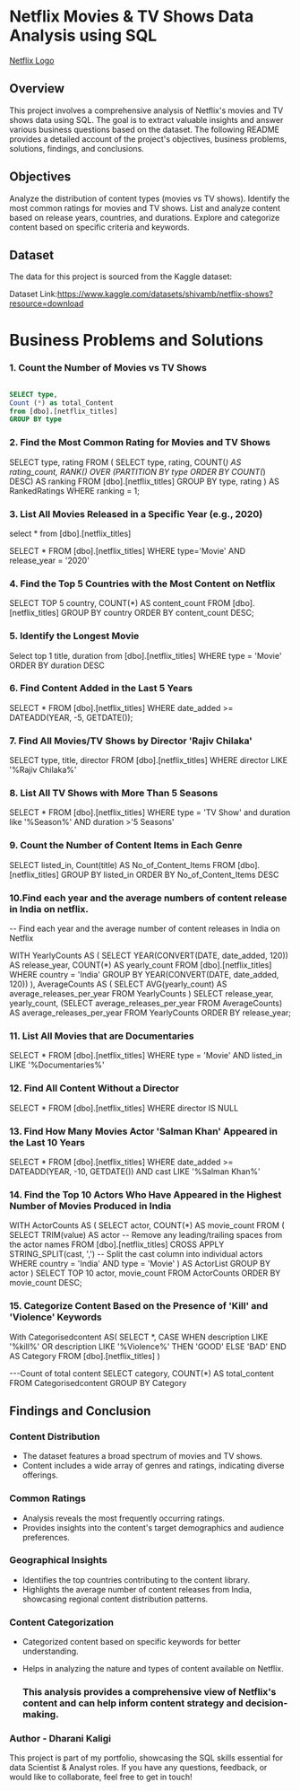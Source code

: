 # Netflix Movies & TV Shows Data Analysis using SQL

[Netflix Logo](https://github.com/Dharani-kaligi/netflix_sql_project/blob/main/logo.png)

## Overview
This project involves a comprehensive analysis of Netflix's movies and TV shows data using SQL. The goal is to extract valuable insights and answer various business questions based on the dataset. The following README provides a detailed account of the project's objectives, business problems, solutions, findings, and conclusions.

## Objectives
Analyze the distribution of content types (movies vs TV shows).
Identify the most common ratings for movies and TV shows.
List and analyze content based on release years, countries, and durations.
Explore and categorize content based on specific criteria and keywords.

## Dataset
The data for this project is sourced from the Kaggle dataset:

Dataset Link:https://www.kaggle.com/datasets/shivamb/netflix-shows?resource=download 

# Business Problems and Solutions

### 1. Count the Number of Movies vs TV Shows

```SQL

SELECT type,
Count (*) as total_Content
from [dbo].[netflix_titles]
GROUP BY type
```

### 2. Find the Most Common Rating for Movies and TV Shows

SELECT 
    type, 
    rating
FROM 
(
    SELECT 
        type,
        rating,
        COUNT(*) AS rating_count,
        RANK() OVER (PARTITION BY type ORDER BY COUNT(*) DESC) AS ranking
    FROM [dbo].[netflix_titles]
    GROUP BY type, rating
) AS RankedRatings
WHERE 
    ranking = 1;

### 3. List All Movies Released in a Specific Year (e.g., 2020)

select * from [dbo].[netflix_titles]

SELECT
  * 
  FROM [dbo].[netflix_titles]
  WHERE type='Movie' AND release_year = '2020'


### 4. Find the Top 5 Countries with the Most Content on Netflix

SELECT TOP 5
    country,
    COUNT(*) AS content_count
FROM [dbo].[netflix_titles]
GROUP BY country
ORDER BY content_count DESC;


### 5. Identify the Longest Movie

Select top 1 title, duration
from [dbo].[netflix_titles]
WHERE type = 'Movie' 
ORDER BY duration DESC


### 6. Find Content Added in the Last 5 Years

SELECT *
FROM [dbo].[netflix_titles]
WHERE date_added >= DATEADD(YEAR, -5, GETDATE());


### 7. Find All Movies/TV Shows by Director 'Rajiv Chilaka'

SELECT type, title, director
FROM  [dbo].[netflix_titles]
WHERE director LIKE '%Rajiv Chilaka%'


### 8. List All TV Shows with More Than 5 Seasons

SELECT *
FROM [dbo].[netflix_titles]
WHERE type = 'TV Show' and duration like '%Season%' 
AND duration >'5 Seasons'

### 9. Count the Number of Content Items in Each Genre

SELECT listed_in, Count(title) AS No_of_Content_Items FROM
[dbo].[netflix_titles]
GROUP BY listed_in
ORDER BY No_of_Content_Items DESC


### 10.Find each year and the average numbers of content release in India on netflix.

-- Find each year and the average number of content releases in India on Netflix

WITH YearlyCounts AS (
    SELECT
        YEAR(CONVERT(DATE, date_added, 120)) AS release_year,
        COUNT(*) AS yearly_count
    FROM 
        [dbo].[netflix_titles]
    WHERE
        country = 'India'
    GROUP BY
        YEAR(CONVERT(DATE, date_added, 120))
),
AverageCounts AS (
    SELECT
        AVG(yearly_count) AS average_releases_per_year
    FROM
        YearlyCounts
)
SELECT
    release_year,
    yearly_count,
    (SELECT average_releases_per_year FROM AverageCounts) AS average_releases_per_year
FROM
    YearlyCounts
ORDER BY
    release_year;


### 11. List All Movies that are Documentaries

SELECT * FROM [dbo].[netflix_titles]
WHERE type = 'Movie' AND listed_in LIKE '%Documentaries%'


### 12. Find All Content Without a Director

SELECT * FROM 
[dbo].[netflix_titles]
WHERE director IS NULL
  

### 13. Find How Many Movies Actor 'Salman Khan' Appeared in the Last 10 Years


SELECT * FROM
[dbo].[netflix_titles]
WHERE date_added >= DATEADD(YEAR, -10, GETDATE()) AND cast LIKE '%Salman Khan%'

### 14. Find the Top 10 Actors Who Have Appeared in the Highest Number of Movies Produced in India

WITH ActorCounts AS (
    SELECT
        actor,
        COUNT(*) AS movie_count
    FROM (
        SELECT
            TRIM(value) AS actor  -- Remove any leading/trailing spaces from the actor names
        FROM 
            [dbo].[netflix_titles]
        CROSS APPLY
            STRING_SPLIT(cast, ',')  -- Split the cast column into individual actors
        WHERE
            country = 'India'
            AND type = 'Movie'
    ) AS ActorList
    GROUP BY
        actor
)
SELECT 
    TOP 10
    actor,
    movie_count
FROM 
    ActorCounts
ORDER BY 
    movie_count DESC;


### 15. Categorize Content Based on the Presence of 'Kill' and 'Violence' Keywords

With Categorisedcontent AS(
SELECT 
    *,
    CASE 
        WHEN description LIKE '%kill%' OR description LIKE '%Violence%' THEN 'GOOD'
        ELSE 'BAD'
    END AS Category
FROM 
    [dbo].[netflix_titles]
)

---Count of total content
SELECT 
      category,
	  COUNT(*) AS total_content
FROM Categorisedcontent
GROUP BY Category


## Findings and Conclusion
### Content Distribution

- The dataset features a broad spectrum of movies and TV shows.
- Content includes a wide array of genres and ratings, indicating diverse offerings.
### Common Ratings

- Analysis reveals the most frequently occurring ratings.
- Provides insights into the content's target demographics and audience preferences.
### Geographical Insights

- Identifies the top countries contributing to the content library.
- Highlights the average number of content releases from India, showcasing regional content distribution patterns.
### Content Categorization

- Categorized content based on specific keywords for better understanding.
- Helps in analyzing the nature and types of content available on Netflix.

  ### This analysis provides a comprehensive view of Netflix's content and can help inform content strategy and decision-making.

 ### Author - Dharani Kaligi
This project is part of my portfolio, showcasing the SQL skills essential for data Scientist & Analyst roles. If you have any questions, feedback, or would like to collaborate, feel free to get in touch!



